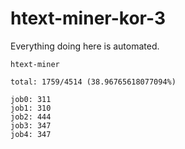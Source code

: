 # htext-miner-kor-3

Everything doing here is automated.

```
htext-miner

total: 1759/4514 (38.96765618077094%)

job0: 311
job1: 310
job2: 444
job3: 347
job4: 347
```